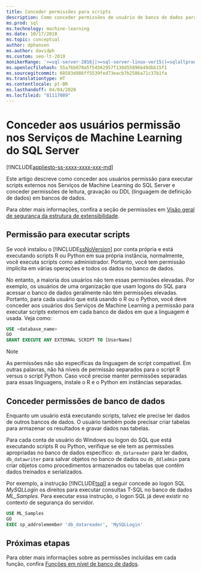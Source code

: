 ```yaml
---
title: Conceder permissões para scripts
description: Como conceder permissões de usuário de banco de dados para a execução de script R e Python nos Serviços de Machine Learning do SQL Server.
ms.prod: sql
ms.technology: machine-learning
ms.date: 10/17/2018
ms.topic: conceptual
author: dphansen
ms.author: davidph
ms.custom: seo-lt-2019
monikerRange: '>=sql-server-2016||>=sql-server-linux-ver15||=sqlallproducts-allversions'
ms.openlocfilehash: 55a76b070a5f54562957f138d55896b49dbb15f1
ms.sourcegitcommit: 68583d986ff5539fed73eacb7b2586a71c37b1fa
ms.translationtype: HT
ms.contentlocale: pt-BR
ms.lasthandoff: 04/04/2020
ms.locfileid: "81117089"
---
```

# <a name="give-users-permission-to-sql-server-machine-learning-services"></a>Conceder aos usuários permissão nos Serviços de Machine Learning do SQL Server
[!INCLUDE[appliesto-ss-xxxx-xxxx-xxx-md](../../includes/appliesto-ss-xxxx-xxxx-xxx-md.md)]

Este artigo descreve como conceder aos usuários permissão para executar scripts externos nos Serviços de Machine Learning do SQL Server e conceder permissões de leitura, gravação ou DDL (linguagem de definição de dados) em bancos de dados.

Para obter mais informações, confira a seção de permissões em [Visão geral de segurança da estrutura de extensibilidade](../../machine-learning/concepts/security.md#permissions).

<a name="permissions-external-script"></a>

## <a name="permission-to-run-scripts"></a>Permissão para executar scripts

Se você instalou o [!INCLUDE[ssNoVersion](../../includes/ssnoversion-md.md)] por conta própria e está executando scripts R ou Python em sua própria instância, normalmente, você executa scripts como administrador. Portanto, você tem permissão implícita em várias operações e todos os dados no banco de dados.

No entanto, a maioria dos usuários não tem essas permissões elevadas. Por exemplo, os usuários de uma organização que usam logons do SQL para acessar o banco de dados geralmente não têm permissões elevadas. Portanto, para cada usuário que está usando o R ou o Python, você deve conceder aos usuários dos Serviços de Machine Learning a permissão para executar scripts externos em cada banco de dados em que a linguagem é usada. Veja como:

```sql
USE <database_name>
GO
GRANT EXECUTE ANY EXTERNAL SCRIPT TO [UserName]
```

> [!NOTE]
> As permissões não são específicas da linguagem de script compatível. Em outras palavras, não há níveis de permissão separados para o script R versus o script Python. Caso você precise manter permissões separadas para essas linguagens, instale o R e o Python em instâncias separadas.

<a name="permissions-db"></a> 

## <a name="grant-databases-permissions"></a>Conceder permissões de banco de dados

Enquanto um usuário está executando scripts, talvez ele precise ler dados de outros bancos de dados. O usuário também pode precisar criar tabelas para armazenar os resultados e gravar dados nas tabelas.

Para cada conta de usuário do Windows ou logon do SQL que está executando scripts R ou Python, verifique se ele tem as permissões apropriadas no banco de dados específico: `db_datareader` para ler dados, `db_datawriter` para salvar objetos no banco de dados ou `db_ddladmin` para criar objetos como procedimentos armazenados ou tabelas que contêm dados treinados e serializados.

Por exemplo, a instrução [!INCLUDE[tsql](../../includes/tsql-md.md)] a seguir concede ao logon SQL *MySQLLogin* os direitos para executar consultas T-SQL no banco de dados *ML_Samples*. Para executar essa instrução, o logon SQL já deve existir no contexto de segurança do servidor.

```sql
USE ML_Samples
GO
EXEC sp_addrolemember 'db_datareader', 'MySQLLogin'
```

## <a name="next-steps"></a>Próximas etapas

Para obter mais informações sobre as permissões incluídas em cada função, confira [Funções em nível de banco de dados](../../relational-databases/security/authentication-access/database-level-roles.md).